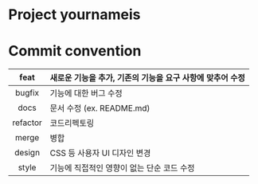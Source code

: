 # Project yournameis

# Commit convention

|   feat   | 새로운 기능을 추가, 기존의 기능을 요구 사항에 맞추어 수정 |
| :------: | :-------------------------------------------------------- |
|  bugfix  | 기능에 대한 버그 수정                                     |
|   docs   | 문서 수정 (ex. README.md)                                 |
| refactor | 코드리펙토링                                              |
|  merge   | 병합                                                      |
|  design  | CSS 등 사용자 UI 디자인 변경                              |
|  style   | 기능에 직접적인 영향이 없는 단순 코드 수정                |

